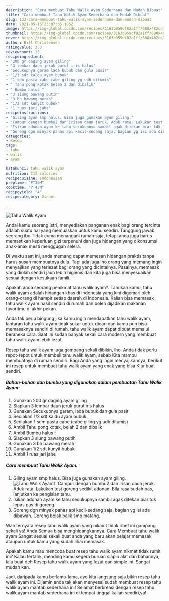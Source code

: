 ```yaml
---
description: "Cara membuat Tahu Walik Ayam Sederhana dan Mudah Dibuat"
title: "Cara membuat Tahu Walik Ayam Sederhana dan Mudah Dibuat"
slug: 133-cara-membuat-tahu-walik-ayam-sederhana-dan-mudah-dibuat
date: 2021-05-16T23:07:35.105Z
image: https://img-global.cpcdn.com/recipes/3163b959df82a1ff/680x482cq70/tahu-walik-ayam-foto-resep-utama.jpg
thumbnail: https://img-global.cpcdn.com/recipes/3163b959df82a1ff/680x482cq70/tahu-walik-ayam-foto-resep-utama.jpg
cover: https://img-global.cpcdn.com/recipes/3163b959df82a1ff/680x482cq70/tahu-walik-ayam-foto-resep-utama.jpg
author: Bill Christensen
ratingvalue: 3.3
reviewcount: 13
recipeingredient:
- "200 gr daging ayam giling"
- "3 lembar daun jeruk purut iris halus"
- "Secukupnya garam lada bubuk dan gula pasir"
- "1/2 sdt kaldu ayam bubuk"
- "1 sdm pasta cabe cabe giling yg udh ditumis"
- " Tahu pong kotak belah 2 dan dibalik"
- " Bumbu halus "
- "3 siung bawang putih"
- "3 bh bawang merah"
- "1/2 sdt kunyit bubuk"
- "1 ruas jari jahe"
recipeinstructions:
- "Giling ayam smp halus. Bisa juga gunakan ayam giling."
- "Campur dengan bumbu2 dan irisan daun jeruk. Aduk rata. Lakukan test goreng sedikit adonan. Bila rasa sudah pas, lanjutkan ke pengisian tahu."
- "Isikan adonan ayam ke tahu secukupnya sambil agak ditekan biar tdk lepas pas di goreng."
- "Goreng dgn minyak panas api kecil-sedang saja, bagian yg isi ada dibawah. Goreng bolak balik smp matang."
categories:
- Resep
tags:
- tahu
- walik
- ayam

katakunci: tahu walik ayam 
nutrition: 213 calories
recipecuisine: Indonesian
preptime: "PT36M"
cooktime: "PT43M"
recipeyield: "4"
recipecategory: Dinner

---
```



![Tahu Walik Ayam](https://img-global.cpcdn.com/recipes/3163b959df82a1ff/680x482cq70/tahu-walik-ayam-foto-resep-utama.jpg)

Andai kamu seorang istri, menyediakan panganan enak bagi orang tercinta adalah suatu hal yang memuaskan untuk kamu sendiri. Tanggung jawab seorang ibu Tidak cuma menangani rumah saja, tetapi anda juga harus memastikan keperluan gizi terpenuhi dan juga hidangan yang dikonsumsi anak-anak mesti menggugah selera.

Di waktu  saat ini, anda memang dapat memesan hidangan praktis tanpa harus susah membuatnya dulu. Tapi ada juga lho orang yang memang ingin menyajikan yang terlezat bagi orang yang dicintainya. Pasalnya, memasak yang diolah sendiri jauh lebih higienis dan kita juga bisa menyesuaikan sesuai dengan kesukaan famili. 



Apakah anda seorang penikmat tahu walik ayam?. Tahukah kamu, tahu walik ayam adalah hidangan khas di Indonesia yang kini digemari oleh orang-orang di hampir setiap daerah di Indonesia. Kalian bisa memasak tahu walik ayam hasil sendiri di rumah dan boleh dijadikan makanan favoritmu di akhir pekan.

Anda tak perlu bingung jika kamu ingin mendapatkan tahu walik ayam, lantaran tahu walik ayam tidak sukar untuk dicari dan kamu pun bisa memasaknya sendiri di rumah. tahu walik ayam dapat dibuat memalui beraneka cara. Saat ini sudah banyak sekali cara modern yang membuat tahu walik ayam lebih lezat.

Resep tahu walik ayam juga gampang sekali dibikin, lho. Anda tidak perlu repot-repot untuk membeli tahu walik ayam, sebab Kita mampu membuatnya di rumah sendiri. Bagi Anda yang ingin menyajikannya, berikut ini resep untuk membuat tahu walik ayam yang enak yang bisa Kita buat sendiri.

<!--inarticleads1-->

##### Bahan-bahan dan bumbu yang digunakan dalam pembuatan Tahu Walik Ayam:

1. Gunakan 200 gr daging ayam giling
1. Siapkan 3 lembar daun jeruk purut iris halus
1. Gunakan Secukupnya garam, lada bubuk dan gula pasir
1. Sediakan 1/2 sdt kaldu ayam bubuk
1. Sediakan 1 sdm pasta cabe (cabe giling yg udh ditumis)
1. Ambil  Tahu pong kotak, belah 2 dan dibalik
1. Ambil  Bumbu halus :
1. Siapkan 3 siung bawang putih
1. Gunakan 3 bh bawang merah
1. Gunakan 1/2 sdt kunyit bubuk
1. Ambil 1 ruas jari jahe




<!--inarticleads2-->

##### Cara membuat Tahu Walik Ayam:

1. Giling ayam smp halus. Bisa juga gunakan ayam giling.
<img src="https://img-global.cpcdn.com/steps/447aea7dfbd8cd8f/160x128cq70/tahu-walik-ayam-langkah-memasak-1-foto.jpg" alt="Tahu Walik Ayam">1. Campur dengan bumbu2 dan irisan daun jeruk. Aduk rata. Lakukan test goreng sedikit adonan. Bila rasa sudah pas, lanjutkan ke pengisian tahu.
1. Isikan adonan ayam ke tahu secukupnya sambil agak ditekan biar tdk lepas pas di goreng.
1. Goreng dgn minyak panas api kecil-sedang saja, bagian yg isi ada dibawah. Goreng bolak balik smp matang.




Wah ternyata resep tahu walik ayam yang nikamt tidak ribet ini gampang sekali ya! Anda Semua bisa menghidangkannya. Cara Membuat tahu walik ayam Sangat sesuai sekali buat anda yang baru akan belajar memasak ataupun untuk kamu yang sudah lihai memasak.

Apakah kamu mau mencoba buat resep tahu walik ayam nikmat tidak rumit ini? Kalau tertarik, mending kamu segera buruan siapin alat dan bahannya, lalu buat deh Resep tahu walik ayam yang lezat dan simple ini. Sangat mudah kan. 

Jadi, daripada kamu berlama-lama, ayo kita langsung saja bikin resep tahu walik ayam ini. Dijamin anda tak akan menyesal sudah membuat resep tahu walik ayam mantab sederhana ini! Selamat berkreasi dengan resep tahu walik ayam mantab sederhana ini di tempat tinggal kalian sendiri,ya!.

